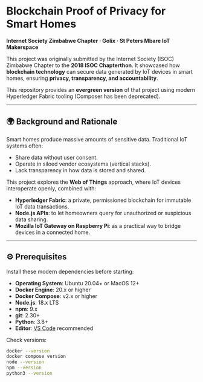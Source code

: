 # Blockchain Proof of Privacy for Smart Homes  

**Internet Society Zimbabwe Chapter · Golix · St Peters Mbare IoT Makerspace**  

This project was originally submitted by the Internet Society (ISOC) Zimbabwe Chapter to the **2018 ISOC Chapterthon**. It showcased how **blockchain technology** can secure data generated by IoT devices in smart homes, ensuring **privacy, transparency, and accountability**.  

This repository provides an **evergreen version** of that project using modern Hyperledger Fabric tooling (Composer has been deprecated).  

---

## 🌍 Background and Rationale  

Smart homes produce massive amounts of sensitive data. Traditional IoT systems often:  
- Share data without user consent.  
- Operate in siloed vendor ecosystems (vertical stacks).  
- Lack transparency in how data is stored and shared.  

This project explores the **Web of Things** approach, where IoT devices interoperate openly, combined with:  
- **Hyperledger Fabric**: a private, permissioned blockchain for immutable IoT data transactions.  
- **Node.js APIs**: to let homeowners query for unauthorized or suspicious data sharing.  
- **Mozilla IoT Gateway on Raspberry Pi**: as a practical way to bridge devices in a connected home.  

---

## ⚙️ Prerequisites  

Install these modern dependencies before starting:  

- **Operating System**: Ubuntu 20.04+ or MacOS 12+  
- **Docker Engine**: 20.x or higher  
- **Docker Compose**: v2.x or higher  
- **Node.js**: 18.x LTS  
- **npm**: 9.x  
- **git**: 2.30+  
- **Python**: 3.8+  
- **Editor**: [VS Code](https://code.visualstudio.com/) recommended  

Check versions:  
```bash
docker --version
docker compose version
node --version
npm --version
python3 --version
